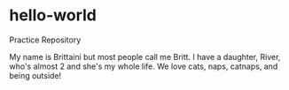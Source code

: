 # hello-world
Practice Repository

My name is Brittaini but most people call me Britt. I have a daughter, River, who's almost 2 and she's my whole life. We love cats, naps, catnaps, and being outside!
